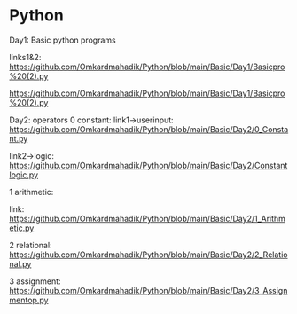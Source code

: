 # Python

Day1: Basic python programs 

links1&2: 
https://github.com/Omkardmahadik/Python/blob/main/Basic/Day1/Basicpro%20(2).py

https://github.com/Omkardmahadik/Python/blob/main/Basic/Day1/Basicpro%20(2).py

Day2: operators
0 constant:
link1->userinput: https://github.com/Omkardmahadik/Python/blob/main/Basic/Day2/0_Constant.py

link2->logic: https://github.com/Omkardmahadik/Python/blob/main/Basic/Day2/Constantlogic.py

1 arithmetic:

link: 
https://github.com/Omkardmahadik/Python/blob/main/Basic/Day2/1_Arithmetic.py

2 relational: 
https://github.com/Omkardmahadik/Python/blob/main/Basic/Day2/2_Relational.py

3 assignment: 
https://github.com/Omkardmahadik/Python/blob/main/Basic/Day2/3_Assignmentop.py
